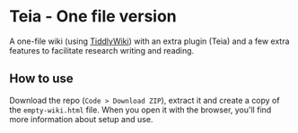 # Teia - One file version

A one-file wiki (using [TiddlyWiki](https://tiddlywiki.com/)) with an extra plugin (Teia) and a few extra features to facilitate research writing and reading.

## How to use

Download the repo (`Code > Download ZIP`), extract it and create a copy of the `empty-wiki.html` file. When you open it with the browser, you'll find more information about setup and use.
